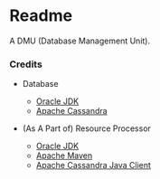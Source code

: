 # Readme
A DMU (Database Management Unit).

### Credits

- Database
  - [Oracle JDK](https://docs.oracle.com/en/java/javase/17/)
  - [Apache Cassandra](https://cassandra.apache.org/)

- (As A Part of) Resource Processor
  - [Oracle JDK](https://docs.oracle.com/en/java/javase/21/)
  - [Apache Maven](https://maven.apache.org/)
  - [Apache Cassandra Java Client](https://github.com/apache/cassandra-java-driver)
